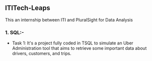 ## ITITech-Leaps
This an internship between ITI and PluralSight for Data Analysis

### 1.  SQL:-
- Task 1: It's a project fully coded in TSQL to simulate an Uber Administration tool that aims to retrieve some important data about drivers, customers, and trips.
